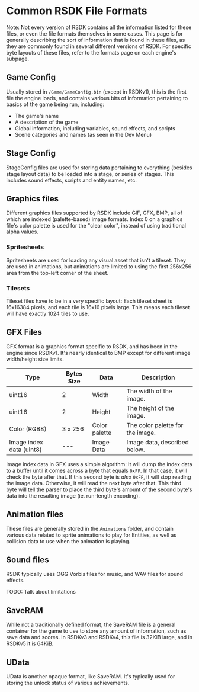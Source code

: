 # Common RSDK File Formats

Note: Not every version of RSDK contains all the information listed for these files, or even the file formats themselves in some cases. This page is for generally describing the sort of information that is found in these files, as they are commonly found in several different versions of RSDK. For specific byte layouts of these files, refer to the formats page on each engine's subpage.

## Game Config

Usually stored in `/Game/GameConfig.bin` (except in RSDKv1), this is the first file the engine loads, and contains various bits of information pertaining to basics of the game being run, including:

* The game's name
* A description of the game
* Global information, including variables, sound effects, and scripts
* Scene categories and names (as seen in the Dev Menu)

## Stage Config

StageConfig files are used for storing data pertaining to everything (besides stage layout data) to be loaded into a stage, or series of stages. This includes sound effects, scripts and entity names, etc. 

## Graphics files

Different graphics files supported by RSDK include GIF, GFX, BMP, all of which are indexed (palette-based) image formats. Index 0 on a graphics file's color palette is used for the "clear color", instead of using traditional alpha values.

### Spritesheets

Spritesheets are used for loading any visual asset that isn't a tileset. They are used in animations, but animations are limited to using the first 256x256 area from the top-left corner of the sheet.

### Tilesets

Tileset files have to be in a very specific layout: Each tileset sheet is 16x16384 pixels, and each tile is 16x16 pixels large. This means each tileset will have exactly 1024 tiles to use.

## GFX Files

GFX format is a graphics format specific to RSDK, and has been in the engine since RSDKv1. It's nearly identical to BMP except for different image width/height size limits.

| Type                     | Bytes Size | Data          | Description                      |
| ------------------------ | ---------- | ------------- | -------------------------------- |
| uint16                   | 2          | Width         | The width of the image.          |
| uint16                   | 2          | Height        | The height of the image.         |
| Color (RGB8)             | 3 x 256    | Color palette | The color palette for the image. |
| Image index data (uint8) | ---        | Image Data    | Image data, described below.     |

Image index data in GFX uses a simple algorithm: It will dump the index data to a buffer until it comes across a byte that equals `0xFF`. In that case, it will check the byte after that. If this second byte is *also* `0xFF`, it will stop reading the image data. Otherwise, it will read the next byte after that. This third byte will tell the parser to place the third byte's amount of the second byte's data into the resulting image (ie. run-length encoding). 

## Animation files

These files are generally stored in the `Animations` folder, and contain various data related to sprite animations to play for Entities, as well as collision data to use when the animation is playing. 

## Sound files

RSDK typically uses OGG Vorbis files for music, and WAV files for sound effects.

TODO: Talk about limitations

## SaveRAM

While not a traditionally defined format, the SaveRAM file is a general container for the game to use to store any amount of information, such as save data and scores. In RSDKv3 and RSDKv4, this file is 32KiB large, and in RSDKv5 it is 64KiB.

## UData

UData is another opaque format, like SaveRAM. It's typically used for storing the unlock status of various achievements.
